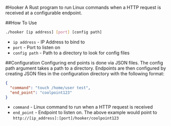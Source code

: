 #Hooker
A Rust program to run Linux commands when a HTTP request is received at a configurable endpoint.

##How To Use
```bash
./hooker [ip address] [port] [config path]
```

* `ip address` - IP Address to bind to
* `port` - Port to listen on
* `config path` - Path to a directory to look for config files

##Configuration
Configuring end points is done via JSON files. The config path argument takes a path to a directory. Endpoints are then
configured by creating JSON files in the configuration directory with the following format:

```json
{
  "command": "touch /home/user test",
  "end_point": "coolpoint123"
}
```

* `command` - Linux command to run when a HTTP request is received
* `end_point` - Endpoint to listen on. The above example would point to `http://[ip_address]:[port]/hooker/coolpoint123`